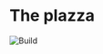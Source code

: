# The plazza

![Build](https://github.com/EpitechIT2020/B-CCP-400-RUN-4-1-theplazza-dorian.beasse/workflows/CI/badge.svg)